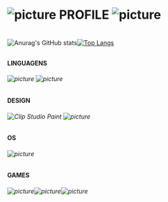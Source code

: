 # ![picture](https://em-content.zobj.net/thumbs/120/sony/336/sparkles_2728.png) PROFILE ![picture](https://em-content.zobj.net/thumbs/120/sony/336/sparkles_2728.png)<h1>


![Anurag's GitHub stats](https://github-readme-stats.vercel.app/api?username=Melissa-Francielle&show_icons=true&theme=merko)[![Top Langs](https://github-readme-stats.vercel.app/api/top-langs/?username=Melissa-Francielle&layout=compact&show_icons=true&theme=merko)](https://github.com/anuraghazra/github-readme-stats)
##

 **LINGUAGENS** <h6> ![picture](https://img.shields.io/badge/C-00599C?style=for-the-badge&logo=c&logoColor=white)
![picture](https://img.shields.io/badge/Java-ED8B00?style=for-the-badge&logo=openjdk&logoColor=white)
##
 **DESIGN** <h6>
<img src="https://img.shields.io/badge/-Clip Studio Paint-ccc?logo=clipstudiopaint&logoColor=white" alt="Clip Studio Paint"/>
![picture](https://img.shields.io/badge/blender-%23F5792A.svg?style=for-the-badge&logo=blender&logoColor=white)
##

 **OS** <h6>
![picture](https://img.shields.io/badge/Windows-ACER-0078D6?style=for-the-badge&logo=windows&logoColor=white)
##

 **GAMES** <h6>
![picture](https://img.shields.io/badge/Xbox-107C10?style=for-the-badge&logo=xbox&logoColor=white)![picture](https://img.shields.io/badge/Steam-000000?style=for-the-badge&logo=steam&logoColor=white)![picture](https://img.shields.io/badge/PlayStation-003791?style=for-the-badge&logo=playstation&logoColor=white)
